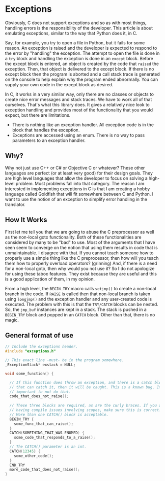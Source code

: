 # Exceptions
Obviously, C does not support exceptions and so as with most things, handling errors is the responsibility of the developer. This article is about emulating exceptions, similar to the way that Python does it, in C. 

Say, for example, you try to open a file in Python, but it fails for some reason. An exception is raised and the developer is expected to respond to the error by "handling" the exception. The attempt to open the file is done in a ```try``` block and handling the exception is done in an ```except``` block. Before the except block is entered, an object is created by the code that ```raised``` the exception. Then, that object is delivered to the except block. If there is no except block then the program is aborted and a call stack trace is generated on the console to help explain why the program ended abnormally.  You can supply your own code in the except block as desired. 

In C, it works in a very similar way, only there are no classes or objects to create nice error messages and stack traces. We have to work all of that ourselves. That's what this library does. It gives a relatively nice look to exception handling and provides most of the functionality that you would expect, but there are limitations.

* There is nothing like an exception handler. All exception code is in the block that handles the exception. 
* Exceptions are accessed using an enum. There is no way to pass parameters to an exception handler.

## Why?

Why not just use C++ or C# or Objective C or whatever? These other languages are perfect (or at least very good) for their design goals. They are high level languages that allow the developer to focus on solving a high-level problem. Most problems fall into that category. The reason I am interested in implementing exceptions in C is that I am creating a hobby language called Goldfish that will fit somewhere between C and Python. I want to use the notion of an exception to simplify error handling in the translator.

## How It Works

First let me tell you that we are going to abuse the C preprocessor as well as the non-local goto functionality. Both of these functionalities are considered by many to be "bad" to use. Most of the arguments that I have seen seem to converge on the notion that using them results in code that is unmaintainable. I disagree with that. If you cannot teach someone how to properly use a simple thing like the C preprocessor, then how will you teach them how to properly overload operators? (grinning) And, if there is a need for a non-local goto, then why would you not use it? So I do not apologize for using these taboo features. They exist because they are useful and this is a good application of them, in my opinion.

From a high level, the ```BEGIN_TRY``` macro calls ```setjmp()``` to create a non-local branch in the code. If ```RAISE```  is called then that non-local branch is taken using ```longjmp()``` and the exception handler and any user-created code is executed. The problem with this is that the ```TRY/CATCH``` blocks can be nested. So, the ```jmp_buf``` instances are kept in a stack. The stack is pushed in a ```BEGIN_TRY``` block and popped in an ```CATCH``` block. Other than that, there is no magic. 

## General format of use
```C
// Include the exceptions header.
#include "exceptions.h"

// This exact line -must- be in the program somewhere.
_ExceptionStack* exstack = NULL;

void some_function() {

  // If this function does throw an exception, and there is a catch block
  // that can catch it, then it will be caught. This is a known bug. It is
  // important to not do that.
  code_that_does_not_raise();
  
  // These three blocks are required, as are the curly braces. If you are
  // having compile issues involving scopes, make sure this is correct.
  // More than one CATCH() block is acceptable. 
  BEGIN_TRY {
    some_func_that_can_raise();
  }
  CATCH(SOMETHING_THAT_WAS ENUMED) {
    some_code_that_responds_to_a_raise();
  }
  // The CATCH() parameter is an int.
  CATCH(12345) {
    some_other_code();
  }
  END_TRY
  more_code_that_does_not_raise();
}

```



